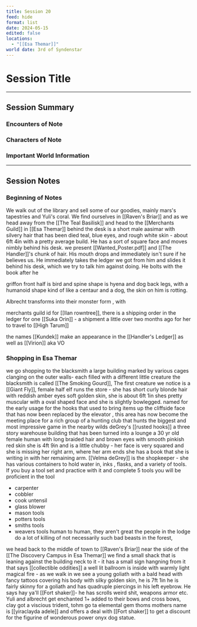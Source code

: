 ```yaml
---
title: Session 20
feed: hide
format: list
date: 2024-05-15
edited: false
locations:
  - "[[Esa Themar]]"
world date: 3rd of Syndenstar
---
```


# Session Title  
-------
## Session Summary
### Encounters of Note

### Characters of Note

### Important World Information 

----
## Session Notes
### Beginning of Notes
We walk out of the library and sell some of our goodies, mainly mars's tapestries and Yuli's coral. We find ourselves in [[Raven's Briar]] and as we head away from the [[The Teal Basilisk]] and head to the [[Merchants Guild]] in [[Esa Themar]] behind the desk is a short male aasimar with silvery hair that has been died teal, blue eyes, and rough white skin - about 6ft 4in with a pretty average build. He has a sort of square face and moves nimbly behind his desk. we present [[Wanted_Poster.pdf]] and [[The Handler]]'s chunk of hair. His mouth drops and immediately isn't sure if he believes us. He immediately takes the ledger we got from him and slides it behind his desk, which we try to talk him against doing. He bolts with the book after he 

griffon front half is bird and spine shape is hyena and dog back legs, with a humanoid shape kind of like a centaur and a dog, the skin on him is rotting.

Albrecht transforms into their monster form , with 

merchants guild id for [[Ilan rowntree]], there is a shipping order in the ledger for one [[Suka Orin]] - a shipment a little over two months ago for her to travel to [[High Tarum]] 

the names [[Kundek]] make an appearance in the [[Handler's Ledger]] as well as [[Virion]] aka VO
### Shopping in Esa Themar
we go shopping to the blacksmith a large building marked by various cages clanging on the outer walls- each filled with a different little creature the blacksmith is called [[The Smoking Gourd]], The first creature we notice is a [[Giant Fly]], female half elf runs the store - she has short curly blonde hair with reddish amber eyes soft golden skin, she is about 6ft 1in shes pretty muscular with a oval shaped face and she is slightly bowlegged. 
named for the early usage for the hooks that used to bring items up the cliffside face that has now been replaced by the elevator , this area has now become the meeting place for a rich group of a hunting club that hunts the biggest and most impressive game in the nearby wilds deGrey's [[rusted hooks]] a three story warehouse building that has been turned into a lounge a 30 yr old female human with long braided hair and brown eyes with smooth pinkish red skin she is 4ft 9in and is a little chubby - her face is very squared and she is missing her right arm, where her arm ends she has a book that she is writing in with her remaining arm. [[Velma deGrey]] is the shopkeeper - she has various containers to hold water in, inks , flasks, and a variety of tools. If you buy a tool set and practice with it and complete 5 tools you will be proficient in the tool
- carpenter
- cobbler
- cook untensil
- glass blower
- mason tools
- potters tools
- smiths tools
- weavers tools 
human to human, they aren't great the people in the lodge do a lot of killing of not necessarily such bad beasts in the forest, 


we head back to the middle of town to [[Raven's Briar]] near the side of the [[The Discovery Campus in Esa Themar]] we find a small shack that is leaning against the building neck to it - it has a small sign hangning from it that says [[collectible oddities]] a well lit ballroom is inside with warmly light magical fire - as we walk in we see a young goliath with a bald head with fancy tattoos covering his body with silky golden skin, he is 7ft 1in he is fairly skinny for a goliath and has quadruple piercings in his left eyebrow. He says hay ya'll [[Fort shaker]]- he has scrolls weird shit, weapons armor etc. Yuli and albrecht get enchanted 1+ added to their bows and cross bows, clay got a viscious trident, tohm go ta elemental gem 
thoms mothers name is [[yiraclayda adele]] and offers a deal with [[Fort shaker]] to get a discount for the figurine of wonderous power onyx dog statue. 